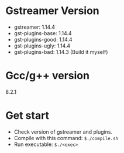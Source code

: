 # Gstreamer Version
- gstreamer: 1.14.4
- gst-plugins-base: 1.14.4
- gst-plugins-good: 1.14.4
- gst-plugins-ugly: 1.14.4
- gst-plugins-bad: 1.14.3 (Build it myself)

# Gcc/g++ version
8.2.1

# Get start
- Check version of gstreamer and plugins.
- Compile with this command: `$./compile.sh`
- Run executable: `$./<exec>`


